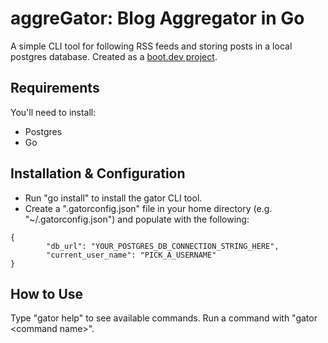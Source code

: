 # aggreGator: Blog Aggregator in Go

A simple CLI tool for following RSS feeds and storing posts in a local postgres database.
Created as a [boot.dev project](https://www.boot.dev/courses/build-blog-aggregator-golang).

## Requirements

You'll need to install:

- Postgres
- Go

## Installation & Configuration

- Run "go install" to install the gator CLI tool.
- Create a ".gatorconfig.json" file in your home directory (e.g. "~/.gatorconfig.json") and populate with the following:

```
{
        "db_url": "YOUR_POSTGRES_DB_CONNECTION_STRING_HERE",
        "current_user_name": "PICK_A_USERNAME"
}
```

## How to Use

Type "gator help" to see available commands.
Run a command with "gator \<command name\>".
